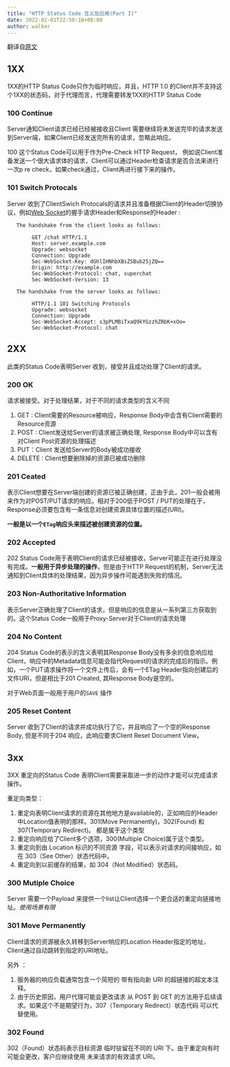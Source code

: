 ```yaml
---
title: "HTTP Status Code 含义及应用(Part I)"
date: 2022-02-01T22:50:18+08:00
author: walker
---
```


翻译自[原文](https://datatracker.ietf.org/doc/html/rfc7231#section-6)

## 1XX

1XX的HTTP Status Code只作为临时响应，并且，HTTP 1.0 的Client并不支持这个1XX的状态码，对于代理而言，代理需要转发1XX的HTTP Status Code

### 100 Continue

Server通知Client请求已经已经被接收且Client 需要继续将未发送完毕的请求发送到Server端，如果Client已经发送完所有的请求，忽略此响应。

100 这个Status Code可以用于作为Pre-Check HTTP Request， 例如说Client准备发送一个很大请求体的请求，Client可以通过Header检查请求是否合法来进行一次p re check，如果check通过，Client再进行接下来的操作。

### 101 Switch Protocals

Server 收到了ClientSwich Protocals的请求并且准备根据Client的Header切换协议，例如[Web Socket](https://datatracker.ietf.org/doc/html/rfc6455#section-1.2)的握手请求Header和Response的Header : 

```
   The handshake from the client looks as follows:

        GET /chat HTTP/1.1
        Host: server.example.com
        Upgrade: websocket
        Connection: Upgrade
        Sec-WebSocket-Key: dGhlIHNhbXBsZSBub25jZQ==
        Origin: http://example.com
        Sec-WebSocket-Protocol: chat, superchat
        Sec-WebSocket-Version: 13

   The handshake from the server looks as follows:

        HTTP/1.1 101 Switching Protocols
        Upgrade: websocket
        Connection: Upgrade
        Sec-WebSocket-Accept: s3pPLMBiTxaQ9kYGzzhZRbK+xOo=
        Sec-WebSocket-Protocol: chat

```

## 2XX

此类的Status Code表明Server 收到，接受并且成功处理了Client的请求。

### 200 OK

请求被接受。对于处理结果，对于不同的请求类型的含义不同

1. GET :  Client需要的Resource被响应，Response Body中会含有Client需要的Resource资源
2. POST : Client发送给Server的请求被正确处理, Response Body中可以含有对Client Post资源的处理描述
3. PUT：Client 发送给Server的Body被成功接收
4. DELETE : Client想要删除掉的资源已被成功删除

### 201 Ceated 

表示Client想要在Server端创建的资源已被正确创建，正由于此，201一般会被用来作为对POST/PUT请求的响应。相对于200低于POST / PUT的处理在于，Response必须要包含有一条信息对创建资源具体位置的描述(URI)。

**一般是以一个`ETag`响应头来描述被创建资源的位置。**

### 202 Accepted

202 Status Code用于表明Client的请求已经被接收，Server可能正在进行处理没有完成。**一般用于异步处理的操作**，但是由于HTTP Request的机制，Server无法通知到Client具体的处理结果，因为异步操作可能遇到失败的情况。

### 203 Non-Authoritative Information

表示Server正确处理了Client的请求，但是响应的信息是从一系列第三方获取到的。这个Status Code一般用于Proxy-Server对于Client的请求处理

### 204 No Content

204 Status Code的表示的含义表明其Response Body没有多余的信息响应给Client，响应中的Metadata信息可能会指代Request的请求的完成后的指示。例如，一个PUT请求操作将一个文件上传后，会有一个ETag Header指向创建后的文件URI，但是相比于201 Created, 其Response Body是空的。

对于Web页面一般用于用户的`SAVE` 操作

### 205 Reset Content

Server 收到了Client的请求并成功执行了它，并且响应了一个空的Response Body, 但是不同于204 响应，此响应要求Client  Reset Document View。



## 3xx

3XX 重定向的Status Code 表明Client需要采取进一步的动作才能可以完成请求操作。

重定向类型：

1. 重定向表明Client请求的资源在其他地方是available的，正如响应的Header中Location值表明的那样。301(Move Permanently)，302(Found) 和 307(Temporary Redirect)。 都是属于这个类型
2. 重定向响应给了Client多个选项，300(Multiple Choice)属于这个类型。
3. 重定向到由 Location 标识的不同资源 字段，可以表示对请求的间接响应，如 在 303（See Other）状态代码中。
4. 重定向到以前缓存的结果，如 304（Not Modified）状态码。

### 300 Mutiple Choice

Server 需要一个Payload 来提供一个list让Client选择一个更合适的重定向链接地址。*使用场景有限*

### 301 Move Permanently

Client请求的资源被永久转移到Server响应的Location Header指定的地址，Client通过自动跳转到指定的URI地址。

另外 ： 

1. 服务器的响应负载通常包含一个简短的 带有指向新 URI 的超链接的超文本注释。
2. 由于历史原因，用户代理可能会更改请求 从 POST 到 GET 的方法用于后续请求。如果这个不是期望行为，307（Temporary Redirect）状态代码 可以代替使用。

### 302 Found

302（Found）状态码表示目标资源 临时驻留在不同的 URI 下。由于重定向有时可能会更改，客户应继续使用 未来请求的有效请求 URI。




